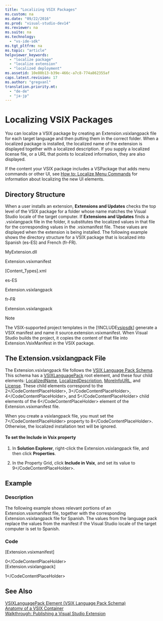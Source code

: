 ```yaml
---
title: "Localizing VSIX Packages"
ms.custom: na
ms.date: "09/22/2016"
ms.prod: "visual-studio-dev14"
ms.reviewer: na
ms.suite: na
ms.technology: 
  - "vs-ide-sdk"
ms.tgt_pltfrm: na
ms.topic: "article"
helpviewer_keywords: 
  - "localize package"
  - "localize extension"
  - "localized deployment"
ms.assetid: 10e80b13-b39e-466c-a7c8-774a862355af
caps.latest.revision: 17
ms.author: "gregvanl"
translation.priority.mt: 
  - "de-de"
  - "ja-jp"
---
```

# Localizing VSIX Packages
You can localize a VSIX package by creating an Extension.vsixlangpack file for each target language and then putting them in the correct folder. When a localized package is installed, the localized name of the extension is displayed together with a localized description. If you supply a localized license file, or a URL that points to localized information, they are also displayed.  
  
 If the content your VSIX package includes a VSPackage that adds menu commands or other UI, see [How to: Localize Menu Commands](../vs140/localizing-menu-commands.md) for information about localizing the new UI elements.  
  
## Directory Structure  
 When a user installs an extension, **Extensions and Updates** checks the top level of the VSIX package for a folder whose name matches the Visual Studio locale of the target computer. If **Extensions and Updates** finds a .vsixlangpack file in the folder, it substitutes the localized values in that file for the corresponding values in the .vsixmanifest file. These values are displayed when the extension is being installed. The following example shows the directory structure for a VSIX package that is localized into Spanish (es-ES) and French (fr-FR).  
  
 MyExtension.dll  
  
 Extension.vsixmanifest  
  
 [Content_Types].xml  
  
 es-ES  
  
 Extension.vsixlangpack  
  
 fr-FR  
  
 Extension.vsixlangpack  
  
> [!NOTE]
>  The VSIX-supported project templates in the [!INCLUDE[vsipsdk](../vs140/includes/vsipsdk_md.md)] generate a VSIX manifest and name it source.extension.vsixmanifest. When Visual Studio builds the project, it copies the content of that file into Extension.VsixManifest in the VSIX package.  
  
## The Extension.vsixlangpack File  
 The Extension.vsixlangpack file follows the [VSIX Language Pack Schema](../vs140/vsx-language-pack-schema-reference.md). This schema has a [VSIXLanguagePack](../vs140/vsixlanguagepack-element--vsix-language-pack-schema-.md) root element, and these four child elements: [LocalizedName](../vs140/localizedname-element--vsix-language-pack-schema-.md), [LocalizedDescription](../vs140/localizeddescription-element--vsix-language-pack-schema-.md), [MoreInfoURL](../vs140/moreinfourl-element--vsix-language-pack-schema-.md), and [License](../vs140/license-element--vsix-language-pack-schema-.md). These child elements correspond to the <CodeContentPlaceHolder>2\</CodeContentPlaceHolder>, <CodeContentPlaceHolder>3\</CodeContentPlaceHolder>, <CodeContentPlaceHolder>4\</CodeContentPlaceHolder>, and <CodeContentPlaceHolder>5\</CodeContentPlaceHolder> child elements of the <CodeContentPlaceHolder>6\</CodeContentPlaceHolder> element of the Extension.vsixmanifest file.  
  
 When you create a vsixlangpack file, you must set the <CodeContentPlaceHolder>7\</CodeContentPlaceHolder> property to <CodeContentPlaceHolder>8\</CodeContentPlaceHolder>. Otherwise, the localized installation text will be ignored.  
  
#### To set the Include in Vsix property  
  
1.  In **Solution Explorer**, right-click the Extension.vsixlangpack file, and then click **Properties**.  
  
2.  In the Property Grid, click **Include in Vsix**, and set its value to <CodeContentPlaceHolder>9\</CodeContentPlaceHolder>.  
  
## Example  
  
### Description  
 The following example shows relevant portions of an Extension.vsixmanifest file, together with the corresponding Extension.vsixlangpack file for Spanish. The values from the language pack replace the values from the manifest if the Visual Studio locale of the target computer is set to Spanish.  
  
### Code  
 [Extension.vsixmanifest]  
  
<CodeContentPlaceHolder>0\</CodeContentPlaceHolder>  
 [Extension.vsixlangpack]  
  
<CodeContentPlaceHolder>1\</CodeContentPlaceHolder>  
## See Also  
 [VSIXLanguagePack Element (VSIX Language Pack Schema)](../vs140/vsixlanguagepack-element--vsix-language-pack-schema-.md)   
 [Anatomy of a VSIX Container](../vs140/anatomy-of-a-vsix-package.md)   
 [Walkthrough: Publishing a Visual Studio Extension](../vs140/vsix-project-template.md)